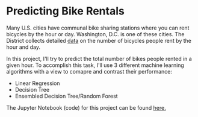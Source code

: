 # Predicting Bike Rentals
Many U.S. cities have communal bike sharing stations where you can rent bicycles by the hour or day. Washington, D.C. is one of these cities. The District collects detailed [data](http://archive.ics.uci.edu/ml/datasets/Bike+Sharing+Dataset) on the number of bicycles people rent by the hour and day.

In this project, I'll try to predict the total number of bikes people rented in a given hour. To accomplish this task, I'll use 3 different machine learning algorithms with a view to comapre and contrast their performance:
- Linear Regression
- Decision Tree
- Ensembled Decision Tree/Random Forest

The Jupyter Notebook (code) for this project can be found [here.]()
